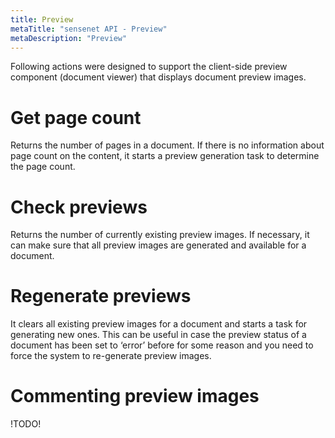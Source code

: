 ```yaml
---
title: Preview
metaTitle: "sensenet API - Preview"
metaDescription: "Preview"
---
```


Following actions were designed to support the client-side preview component (document viewer) that displays document preview images.

# Get page count

Returns the number of pages in a document. If there is no information about page count on the content, it starts a preview generation task to determine the page count.

<tab category="preview" article="previews" example="getPageCount" />

# Check previews

Returns the number of currently existing preview images. If necessary, it can make sure that all preview images are generated and available for a document.

<tab category="preview" article="previews" example="checkPreviews" />

# Regenerate previews

It clears all existing preview images for a document and starts a task for generating new ones. This can be useful in case the preview status of a document has been set to ‘error’ before for some reason and you need to force the system to re-generate preview images.

<tab category="preview" article="previews" example="regeneratePreviews" />

# Commenting preview images

!TODO!
